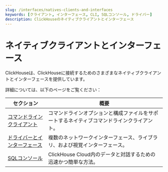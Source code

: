 ```yaml
---
slug: /interfaces/natives-clients-and-interfaces
keywords: [クライアント, インターフェース, CLI, SQLコンソール, ドライバー]
description: ClickHouseのネイティブクライアントとインターフェース
---
```


# ネイティブクライアントとインターフェース

ClickHouseは、ClickHouseに接続するためのさまざまなネイティブクライアントとインターフェースを提供しています。

詳細については、以下のページをご覧ください：

| セクション                                                    | 概要                                                                                   |
|--------------------------------------------------------------|-----------------------------------------------------------------------------------------|
| [コマンドラインクライアント](/interfaces/cli)          | コマンドラインオプションと構成ファイルをサポートするネイティブコマンドラインクライアント。       |
| [ドライバーとインターフェース](/interfaces/overview)   | 複数のネットワークインターフェース、ライブラリ、および視覚インターフェース。                   |
| [SQLコンソール](/integrations/sql-clients/sql-console) | ClickHouse Cloud内のデータと対話するための迅速かつ簡単な方法。                          |
